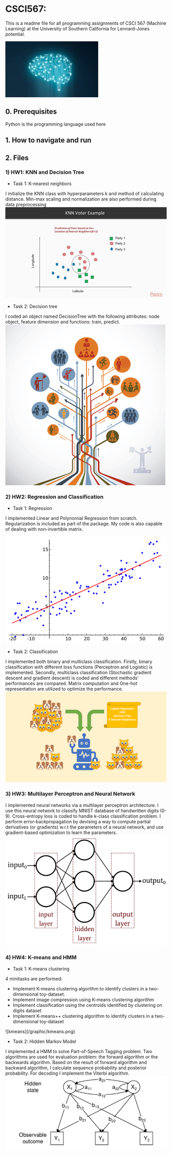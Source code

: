 # CSCI567:
This is a readme file for all programming assignments of CSCI 567 (Machine Learning) at the University of Southern California
for Lennard-Jones potential.

![Machine Learning](/graphic/ml.jpg)

## 0. Prerequisites
Python is the programming language used here
## 1. How to navigate and run

## 2. Files
### 1) HW1: KNN and Decision Tree
- Task 1: K-nearest neighbors

I initialize the KNN class with hyperparameters k and method of calculating distance. Min-max scaling and normalization are also performed during data preprocessing
![KNN](/graphic/knn.jpg)

- Task 2: Decision tree

I coded an object named DecisionTree with the following attributes: node object, feature dimension and functions: train, predict.
![Decision Tree](/graphic/decision_tree.jpg)

### 2) HW2: Regression and Classification
- Task 1: Regression

I implemented Linear and Polynomial Regression from scratch. Regularization is included as part of the package. My code is also capable of dealing with non-invertible matrix.

![Machine Learning](/graphic/regression.png)

- Task 2: Classification

I implemented both binary and multiclass classification. Firstly, binary classification with different loss functions (Perceptron and Logistic) is implemented. Secondly, multiclass classification (Stochastic gradient descent and gradient descent) is coded and different methods' performances are compared. Matrix computation and One-hot representation are utilized to optimize the performance.
![Classification](/graphic/classification.png)

### 3) HW3: Multilayer Perceptron and Neural Network

I implemented neural networks via a multilayer perceptron architecture. I use this neural network to classify MNIST database of handwritten digits (0-9). Cross-entropy loss is coded to handle k-class classification problem. I perform error-backpropagation by devising a way to compute partial derivatives (or gradients) w.r.t the parameters of a neural network, and use gradient-based optimization to learn the parameters.
![MLP](/graphic/mlp.jpg)

### 4) HW4: K-means and HMM
- Task 1: K-means clustering

4 minitasks are performed:
  <ul>
    <li> Implement K-means clustering algorithm to identify clusters in a two-dimensional toy-dataset. </li>
    <li> Implement image compression using K-means clustering algorithm </li>
    <li> Implement classification using the centroids identified by clustering on digits dataset </li>
    <li> Implement K-means++ clustering algorithm to identify clusters in a two-dimensional toy-dataset </li>
  </ul>
  ![kmeans](/graphic/kmeans.png)

- Task 2: Hidden Markov Model

I implemented a HMM to solve Part-of-Speech Tagging problem. Two algorithms are used for evaluation problem: the forward algorithm or the backwards algorithm.  Based on the result of forward algorithm and backward algorithm, I calculate sequence probability and posterior probability. For decoding I implement the Viterbi algorithm.
![HMM](/graphic/hmm.png)
